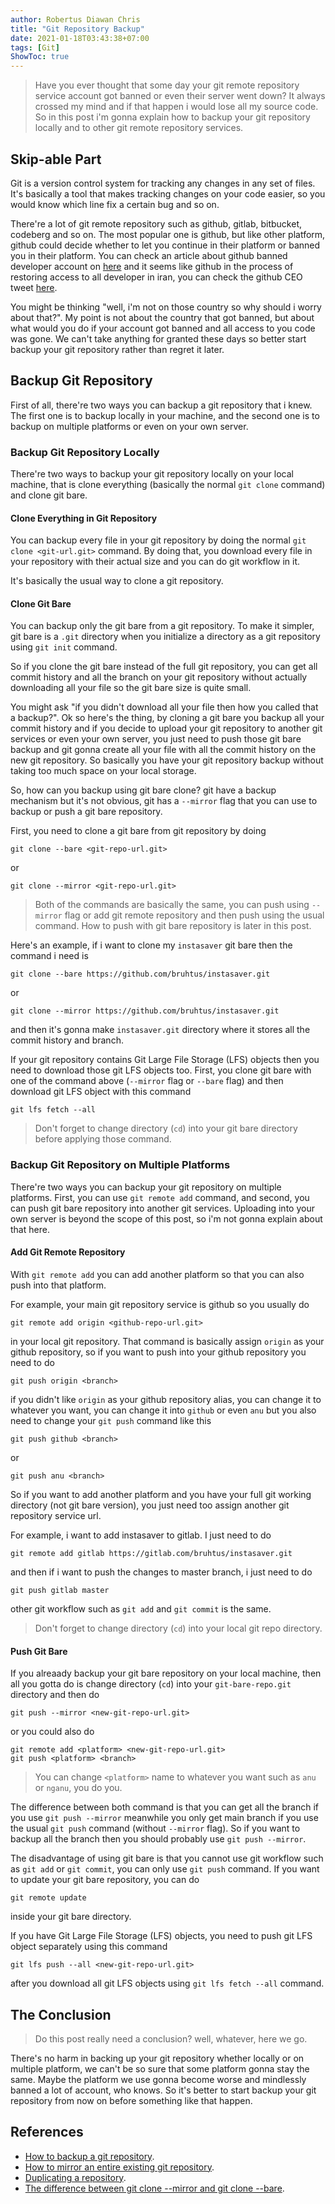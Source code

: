 ```yaml
---
author: Robertus Diawan Chris
title: "Git Repository Backup"
date: 2021-01-18T03:43:38+07:00
tags: [Git]
ShowToc: true
---
```


> Have you ever thought that some day your git remote repository service account got banned or even their server went down? It always crossed my mind and if that happen i would lose all my source code. So in this post i'm gonna explain how to backup your git repository locally and to other git remote repository services.

## Skip-able Part

Git is a version control system for tracking any changes in any set of files. It's basically a tool that makes tracking changes on your code easier, so you would know which line fix a certain bug and so on.

There're a lot of git remote repository such as github, gitlab, bitbucket, codeberg and so on. The most popular one is github, but like other platform, github could decide whether to let you continue in their platform or banned you in their platform. You can check an article about github banned developer account on [here](https://techcrunch.com/2019/07/29/github-ban-sanctioned-countries/) and it seems like github in the process of restoring access to all developer in iran, you can check the github CEO tweet [here](https://twitter.com/natfriedman/status/1346517149603438593).

You might be thinking "well, i'm not on those country so why should i worry about that?". My point is not about the country that got banned, but about what would you do if your account got banned and all access to you code was gone. We can't take anything for granted these days so better start backup your git repository rather than regret it later.

## Backup Git Repository

First of all, there're two ways you can backup a git repository that i knew. The first one is to backup locally in your machine, and the second one is to backup on multiple platforms or even on your own server.

### Backup Git Repository Locally

There're two ways to backup your git repository locally on your local machine, that is clone everything (basically the normal `git clone` command) and clone git bare.

#### Clone Everything in Git Repository

You can backup every file in your git repository by doing the normal `git clone <git-url.git>` command. By doing that, you download every file in your repository with their actual size and you can do git workflow in it.

It's basically the usual way to clone a git repository.

#### Clone Git Bare

You can backup only the git bare from a git repository. To make it simpler, git bare is a `.git` directory when you initialize a directory as a git repository using `git init` command.

So if you clone the git bare instead of the full git repository, you can get all commit history and all the branch on your git repository without actually downloading all your file so the git bare size is quite small.

You might ask "if you didn't download all your file then how you called that a backup?". Ok so here's the thing, by cloning a git bare you backup all your commit history and if you decide to upload your git repository to another git services or even your own server, you just need to push those git bare backup and git gonna create all your file with all the commit history on the new git repository. So basically you have your git repository backup without taking too much space on your local storage.

So, how can you backup using git bare clone? git have a backup mechanism but it's not obvious, git has a `--mirror` flag that you can use to backup or push a git bare repository.

First, you need to clone a git bare from git repository by doing
```shell
git clone --bare <git-repo-url.git>
```
or
```shell
git clone --mirror <git-repo-url.git>
```

> Both of the commands are basically the same, you can push using `--mirror` flag or add git remote repository and then push using the usual command. How to push with git bare repository is later in this post.

Here's an example, if i want to clone my `instasaver` git bare then the command i need is
```shell
git clone --bare https://github.com/bruhtus/instasaver.git
```
or
```shell
git clone --mirror https://github.com/bruhtus/instasaver.git
```
and then it's gonna make `instasaver.git` directory where it stores all the commit history and branch.

If your git repository contains Git Large File Storage (LFS) objects then you need to download those git LFS objects too. First, you clone git bare with one of the command above (`--mirror` flag or `--bare` flag) and then download git LFS object with this command
```shell
git lfs fetch --all
```
> Don't forget to change directory (`cd`) into your git bare directory before applying those command.

### Backup Git Repository on Multiple Platforms

There're two ways you can backup your git repository on multiple platforms. First, you can use `git remote add` command, and second, you can push git bare repository into another git services. Uploading into your own server is beyond the scope of this post, so i'm not gonna explain about that here.

#### Add Git Remote Repository

With `git remote add` you can add another platform so that you can also push into that platform.

For example, your main git repository service is github so you usually do
```shell
git remote add origin <github-repo-url.git>
```
in your local git repository. That command is basically assign `origin` as your github repository, so if you want to push into your github repository you need to do
```shell
git push origin <branch>
```
if you didn't like `origin` as your github repository alias, you can change it to whatever you want, you can change it into `github` or even `anu` but you also need to change your `git push` command like this
```shell
git push github <branch>
```
or
```shell
git push anu <branch>
```

So if you want to add another platform and you have your full git working directory (not git bare version), you just need too assign another git repository service url.

For example, i want to add instasaver to gitlab. I just need to do
```shell
git remote add gitlab https://gitlab.com/bruhtus/instasaver.git
```
and then if i want to push the changes to master branch, i just need to do
```shell
git push gitlab master
```
other git workflow such as `git add` and `git commit` is the same.

> Don't forget to change directory (`cd`) into your local git repo directory.

#### Push Git Bare

If you alreaady backup your git bare repository on your local machine, then all you gotta do is change directory (`cd`) into your `git-bare-repo.git` directory and then do
```shell
git push --mirror <new-git-repo-url.git>
```
or you could also do
```shell
git remote add <platform> <new-git-repo-url.git>
git push <platform> <branch>
```
> You can change `<platform>` name to whatever you want such as `anu` or `nganu`, you do you.

The difference between both command is that you can get all the branch if you use `git push --mirror` meanwhile you only get main branch if you use the usual `git push` command (without `--mirror` flag). So if you want to backup all the branch then you should probably use `git push --mirror`.

The disadvantage of using git bare is that you cannot use git workflow such as `git add` or `git commit`, you can only use `git push` command. If you want to update your git bare repository, you can do
```shell
git remote update
```
inside your git bare directory.

If you have Git Large File Storage (LFS) objects, you need to push git LFS object separately using this command
```shell
git lfs push --all <new-git-repo-url.git>
```
after you download all git LFS objects using `git lfs fetch --all` command.

## The Conclusion

> Do this post really need a conclusion? well, whatever, here we go.

There's no harm in backing up your git repository whether locally or on multiple platform, we can't be so sure that some platform gonna stay the same. Maybe the platform we use gonna become worse and mindlessly banned a lot of account, who knows. So it's better to start backup your git repository from now on before something like that happen.

## References

- [How to backup a git repository](https://www.dantuck.com/article/git-backup/).
- [How to mirror an entire existing git repository](https://medium.com/cloud-native-the-gathering/how-to-mirror-copy-an-entire-existing-git-repository-into-a-new-one-3bb8faefad9e).
- [Duplicating a repository](https://docs.github.com/en/github/creating-cloning-and-archiving-repositories/duplicating-a-repository).
- [The difference between git clone --mirror and git clone --bare](https://stackoverflow.com/a/3960063).
